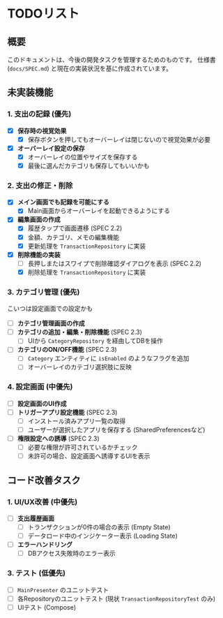 # TODOリスト

## 概要

このドキュメントは、今後の開発タスクを管理するためのものです。
仕様書 (`docs/SPEC.md`) と現在の実装状況を基に作成されています。

## 未実装機能

### 1. 支出の記録 (優先)

- [x] **保存時の視覚効果**
    - [x] 保存ボタンを押してもオーバーレイは閉じないので視覚効果が必要
- [x] **オーバーレイ設定の保存**
    - [x] オーバーレイの位置やサイズを保存する
    - [x] 最後に選んだカテゴリも保存してもいいかも

### 2. 支出の修正・削除

- [x] **メイン画面でも記録を可能にする**
    - [x] Main画面からオーバーレイを起動できるようにする
- [x] **編集画面の作成**
    - [x] 履歴タップで画面遷移 (SPEC 2.2)
    - [x] 金額、カテゴリ、メモの編集機能
    - [x] 更新処理を `TransactionRepository` に実装
- [x] **削除機能の実装**
    - [ ] 長押しまたはスワイプで削除確認ダイアログを表示 (SPEC 2.2)
    - [x] 削除処理を `TransactionRepository` に実装

### 3. カテゴリ管理 (優先)

こいつは設定画面での設定かも

- [ ] **カテゴリ管理画面の作成**
- [ ] **カテゴリの追加・編集・削除機能** (SPEC 2.3)
    - [ ] UIから `CategoryRepository` を経由してDBを操作
- [ ] **カテゴリのON/OFF機能** (SPEC 2.3)
    - [ ] `Category` エンティティに `isEnabled` のようなフラグを追加
    - [ ] オーバーレイのカテゴリ選択肢に反映

### 4. 設定画面 (中優先)

- [ ] **設定画面のUI作成**
- [ ] **トリガーアプリ設定機能** (SPEC 2.3)
    - [ ] インストール済みアプリ一覧の取得
    - [ ] ユーザーが選択したアプリを保存する (SharedPreferencesなど)
- [ ] **権限設定への誘導** (SPEC 2.3)
    - [ ] 必要な権限が許可されているかチェック
    - [ ] 未許可の場合、設定画面へ誘導するUIを表示

## コード改善タスク

### 1. UI/UX改善 (中優先)

- [ ] **支出履歴画面**
    - [ ] トランザクションが0件の場合の表示 (Empty State)
    - [ ] データロード中のインジケーター表示 (Loading State)
- [ ] **エラーハンドリング**
    - [ ] DBアクセス失敗時のエラー表示

### 3. テスト (低優先)

- [ ] `MainPresenter` のユニットテスト
- [ ] 各Repositoryのユニットテスト (現状 `TransactionRepositoryTest` のみ)
- [ ] UIテスト (Compose)
